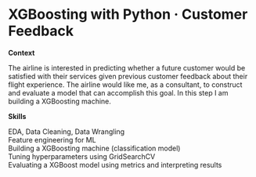 # XGBoosting with Python · Customer Feedback

**Context**

The airline is interested in predicting whether a future customer would be satisfied with their services given previous customer feedback about their flight experience. The airline would like me, as a consultant, to construct and evaluate a model that can accomplish this goal. In this step I am building a XGBoosting machine.

**Skills**

EDA, Data Cleaning, Data Wrangling  
Feature engineering for ML  
Building a XGBoosting machine (classification model)  
Tuning hyperparameters using GridSearchCV  
Evaluating a XGBoost model using metrics and interpreting results  
